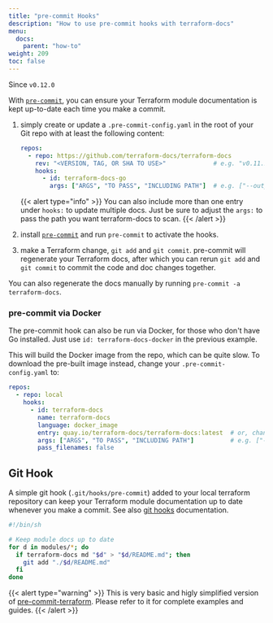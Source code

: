 ```yaml
---
title: "pre-commit Hooks"
description: "How to use pre-commit hooks with terraform-docs"
menu:
  docs:
    parent: "how-to"
weight: 209
toc: false
---
```


Since `v0.12.0`

With [`pre-commit`], you can ensure your Terraform module documentation is kept
up-to-date each time you make a commit.

1. simply create or update a `.pre-commit-config.yaml`
in the root of your Git repo with at least the following content:

   ```yaml
   repos:
     - repo: https://github.com/terraform-docs/terraform-docs
       rev: "<VERSION, TAG, OR SHA TO USE>"             # e.g. "v0.11.2"
       hooks:
         - id: terraform-docs-go
           args: ["ARGS", "TO PASS", "INCLUDING PATH"]  # e.g. ["--output-file", "README.md", "./mymodule/path"]
   ```

   {{< alert type="info" >}}
   You can also include more than one entry under `hooks:` to update multiple docs.
   Just be sure to adjust the `args:` to pass the path you want terraform-docs to scan.
   {{< /alert >}}

1. install [`pre-commit`] and run `pre-commit` to activate the hooks.

1. make a Terraform change, `git add` and `git commit`.
pre-commit will regenerate your Terraform docs, after which you can
rerun `git add` and `git commit` to commit the code and doc changes together.

You can also regenerate the docs manually by running `pre-commit -a terraform-docs`.

### pre-commit via Docker

The pre-commit hook can also be run via Docker, for those who don't have Go installed.
Just use `id: terraform-docs-docker` in the previous example.

This will build the Docker image from the repo, which can be quite slow.
To download the pre-built image instead, change your `.pre-commit-config.yaml` to:

```yaml
repos:
  - repo: local
    hooks:
      - id: terraform-docs
        name: terraform-docs
        language: docker_image
        entry: quay.io/terraform-docs/terraform-docs:latest  # or, change latest to pin to a specific version
        args: ["ARGS", "TO PASS", "INCLUDING PATH"]          # e.g. ["--output-file", "README.md", "./mymodule/path"]
        pass_filenames: false
```

## Git Hook

A simple git hook (`.git/hooks/pre-commit`) added to your local terraform
repository can keep your Terraform module documentation up to date whenever you
make a commit. See also [git hooks] documentation.

```sh
#!/bin/sh

# Keep module docs up to date
for d in modules/*; do
  if terraform-docs md "$d" > "$d/README.md"; then
    git add "./$d/README.md"
  fi
done
```

{{< alert type="warning" >}}
This is very basic and higly simplified version of [pre-commit-terraform](https://github.com/antonbabenko/pre-commit-terraform).
Please refer to it for complete examples and guides.
{{< /alert >}}

[git hooks]: https://git-scm.com/book/en/v2/Customizing-Git-Git-Hooks
[`pre-commit`]: https://pre-commit.com/
